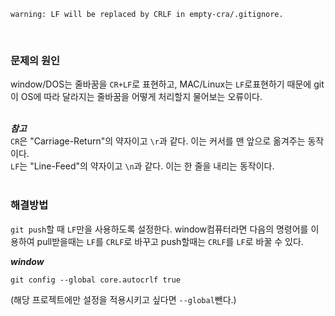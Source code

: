 ```{.bash}
warning: LF will be replaced by CRLF in empty-cra/.gitignore.
```
<br/>

### 문제의 원인
window/DOS는 줄바꿈을 `CR+LF`로 표현하고, MAC/Linux는 `LF`로표현하기 때문에 git이 OS에 따라 달라지는 줄바꿈을 어떻게 처리할지 물어보는 오류이다.<br/>
<br/>

_**참고**_<br/>
`CR`은 "Carriage-Return"의 약자이고 `\r`과 같다. 이는 커서를 맨 앞으로 옮겨주는 동작이다.<br/>
`LF`는 "Line-Feed"의 약자이고 `\n`과 같다. 이는 한 줄을 내리는 동작이다.  
<br/>

### 해결방법
`git push`할 때 `LF`만을 사용하도록 설정한다. window컴퓨터라면 다음의 명령어를 이용하여 pull받을때는 `LF`를 `CRLF`로 바꾸고 push할때는 `CRLF`를 `LF`로 바꿀 수 있다.  

_**window**_  
```{.bash}
git config --global core.autocrlf true
```
(해당 프로젝트에만 설정을 적용시키고 싶다면 `--global`뺀다.)  